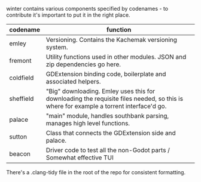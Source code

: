 winter contains various components specified by codenames - to contribute it's important to put 
it in the right place.

| codename  | function                                                                                                                              |
|-----------|---------------------------------------------------------------------------------------------------------------------------------------|
| emley     | Versioning. Contains the Kachemak versioning system.                                                                                  |
| fremont   | Utility functions used in other modules. JSON and zip dependencies go here.                                                           |
| coldfield | GDExtension binding code, boilerplate and associated helpers.                                                                         |
| sheffield | "Big" downloading. Emley uses this for downloading the requisite files needed, so this is where for example a torrent interface'd go. |
| palace    | "main" module, handles southbank parsing, manages high level functions.                                                               |
| sutton    | Class that connects the GDExtension side and palace.                                                                                  |
| beacon    | Driver code to test all the non-Godot parts / Somewhat effective TUI                                                                  |


There's a .clang-tidy file in the root of the repo for consistent formatting.